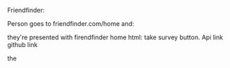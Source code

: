 Friendfinder:

Person goes to friendfinder.com/home and:

they're presented with firendfinder home html:
take survey button.
Api link
github link

the 